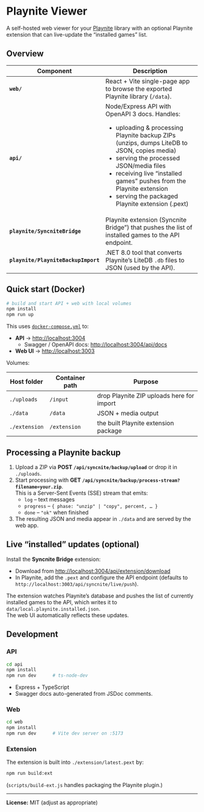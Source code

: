 # Playnite Viewer

A self-hosted web viewer for your [Playnite](https://playnite.link) library with an optional Playnite extension that can live-update the “installed games” list.

## Overview

| Component | Description |
|-----------|------------|
| **`web/`** | React + Vite single-page app to browse the exported Playnite library (`/data`). |
| **`api/`** | Node/Express API with OpenAPI 3 docs. Handles: <ul><li>uploading & processing Playnite backup ZIPs (unzips, dumps LiteDB to JSON, copies media)</li><li>serving the processed JSON/media files</li><li>receiving live “installed games” pushes from the Playnite extension</li><li>serving the packaged Playnite extension (.pext)</li></ul> |
| **`playnite/SyncniteBridge`** | Playnite extension (Syncnite Bridge”) that pushes the list of installed games to the API endpoint. |
| **`playnite/PlayniteBackupImport`** | .NET 8.0 tool that converts Playnite’s LiteDB `.db` files to JSON (used by the API). |

## Quick start (Docker)

```bash
# build and start API + web with local volumes
npm install
npm run up
```

This uses [`docker-compose.yml`](docker-compose.yml) to:

* **API** → <http://localhost:3004>  
  * Swagger / OpenAPI docs: <http://localhost:3004/api/docs>
* **Web UI** → <http://localhost:3003>

Volumes:

| Host folder   | Container path | Purpose |
|---------------|---------------|--------|
| `./uploads`   | `/input`      | drop Playnite ZIP uploads here for import |
| `./data`      | `/data`       | JSON + media output |
| `./extension` | `/extension`  | the built Playnite extension package |

## Processing a Playnite backup

1. Upload a ZIP via **POST `/api/syncnite/backup/upload`** or drop it in `./uploads`.
2. Start processing with **GET `/api/syncnite/backup/process-stream?filename=your.zip`**.  
   This is a Server-Sent Events (SSE) stream that emits:
   * `log` – text messages
   * `progress` – `{ phase: "unzip" | "copy", percent, … }`
   * `done` – `"ok"` when finished
3. The resulting JSON and media appear in `./data` and are served by the web app.

## Live “installed” updates (optional)

Install the **Syncnite Bridge** extension:

* Download from <http://localhost:3004/api/extension/download>
* In Playnite, add the `.pext` and configure the API endpoint (defaults to `http://localhost:3003/api/syncnite/live/push`).

The extension watches Playnite’s database and pushes the list of currently installed games to the API, which writes it to `data/local.playnite.installed.json`.  
The web UI automatically reflects these updates.

## Development

### API

```bash
cd api
npm install
npm run dev      # ts-node-dev
```

* Express + TypeScript
* Swagger docs auto-generated from JSDoc comments.

### Web

```bash
cd web
npm install
npm run dev      # Vite dev server on :5173
```

### Extension

The extension is built into `./extension/latest.pext` by:

```bash
npm run build:ext
```

(`scripts/build-ext.js` handles packaging the Playnite plugin.)

---

**License:** MIT (adjust as appropriate)
